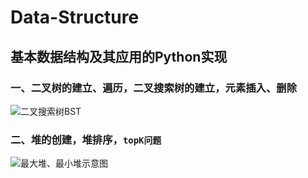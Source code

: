 # Data-Structure
## 基本数据结构及其应用的Python实现
### 一、二叉树的建立、遍历，二叉搜索树的建立，元素插入、删除
![二叉搜索树BST](https://github.com/ljxgit/Data-Structure/raw/master/BST.png "二叉搜索树查找元素")  
### 二、堆的创建，堆排序，`topK问题`
![最大堆、最小堆示意图](https://github.com/ljxgit/Data-Structure/raw/master/Heap.png "数组描述的堆")  

